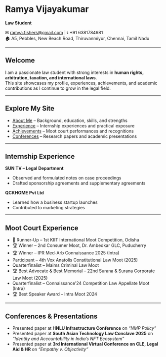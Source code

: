 # Ramya Vijayakumar

**Law Student**  

✉ [ramya.fishers@gmail.com](mailto:ramya.fishers@gmail.com) | 📞 +91 6381784981  
🏠 A5, Pebbles, New Beach Road, Thiruvanmiyur, Chennai, Tamil Nadu  

---

## Welcome
I am a passionate law student with strong interests in **human rights, arbitration, taxation, and international laws**.  
This site showcases my profile, experiences, achievements, and academic contributions as I continue to grow in the legal field.  

---

## Explore My Site
- [About Me](aboutme.md) – Background, education, skills, and strengths  
- [Experience](experience.md) – Internship experiences and practical exposure  
- [Achievements](achievements.md) – Moot court performances and recognitions  
- [Conferences](conferences.md) – Research papers and academic presentations  
---

## Internship Experience
**SUN TV – Legal Department**  
- Observed and formulated notes on case proceedings  
- Drafted sponsorship agreements and supplementary agreements  

**QCKHOME Pvt Ltd**  
- Learned how a business startup launches  
- Contributed to marketing strategies  

---

## Moot Court Experience
- 🥈 Runner-Up – 1st KIIT International Moot Competition, Odisha  
- 🏆 Winner – 2nd Consumer Moot, Dr. Ambedkar GLC, Puducherry  
- 🏆 Winner – IPR Med-Arb Connaissance 2025 (Intra)  
- Participant – 4th Vox Anatolis Constitutional Law Moot (2025)  
- Quarterfinalist – Maims Criminal Law Moot  
- 🏆 Best Advocate & Best Memorial – 22nd Surana & Surana Corporate Law Moot (2025)  
- Quarterfinalist – Connaissance'24 Competition Law Appellate Moot (Intra)  
- 🏆 Best Speaker Award – Intra Moot 2024  

---

## Conferences & Presentations
- Presented paper at **HNLU Infrastructure Conference** on *“NMP Policy”*  
- Presented paper at **South Asian Technology Law Conclave 2025** on *“Identity and Accountability in India’s NFT Ecosystem”*  
- Presented paper at **3rd International Virtual Conference on CLE, Legal Aid & HR** on *“Empathy v. Objectivity”*  
